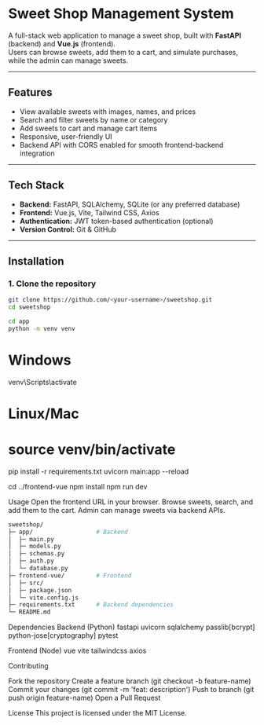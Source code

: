 # Sweet Shop Management System

A full-stack web application to manage a sweet shop, built with **FastAPI** (backend) and **Vue.js** (frontend).  
Users can browse sweets, add them to a cart, and simulate purchases, while the admin can manage sweets.

---

## Features

- View available sweets with images, names, and prices  
- Search and filter sweets by name or category  
- Add sweets to cart and manage cart items  
- Responsive, user-friendly UI  
- Backend API with CORS enabled for smooth frontend-backend integration  

---

## Tech Stack

- **Backend:** FastAPI, SQLAlchemy, SQLite (or any preferred database)  
- **Frontend:** Vue.js, Vite, Tailwind CSS, Axios  
- **Authentication:** JWT token-based authentication (optional)  
- **Version Control:** Git & GitHub  

---

## Installation

### 1. Clone the repository
```bash
git clone https://github.com/<your-username>/sweetshop.git
cd sweetshop

cd app
python -m venv venv
```
# Windows
venv\Scripts\activate
# Linux/Mac
# source venv/bin/activate
pip install -r requirements.txt
uvicorn main:app --reload

cd ../frontend-vue
npm install
npm run dev

Usage
Open the frontend URL in your browser.
Browse sweets, search, and add them to the cart.
Admin can manage sweets via backend APIs.
```bash
sweetshop/
├─ app/                  # Backend
│  ├─ main.py
│  ├─ models.py
│  ├─ schemas.py
│  ├─ auth.py
│  └─ database.py
├─ frontend-vue/         # Frontend
│  ├─ src/
│  ├─ package.json
│  └─ vite.config.js
├─ requirements.txt      # Backend dependencies
└─ README.md
```
Dependencies
Backend (Python)
fastapi
uvicorn
sqlalchemy
passlib[bcrypt]
python-jose[cryptography]
pytest

Frontend (Node)
vue
vite
tailwindcss
axios

Contributing

Fork the repository
Create a feature branch (git checkout -b feature-name)
Commit your changes (git commit -m 'feat: description')
Push to branch (git push origin feature-name)
Open a Pull Request

License
This project is licensed under the MIT License.
